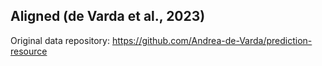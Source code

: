 ## Aligned (de Varda et al., 2023)

Original data repository: https://github.com/Andrea-de-Varda/prediction-resource
